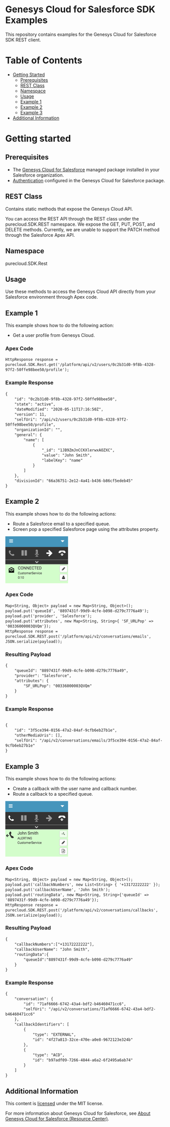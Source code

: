 # Genesys Cloud for Salesforce SDK Examples
This repository contains examples for the Genesys Cloud for Salesforce SDK REST client.


# Table of Contents

* [Getting Started](#getting-started)
  * [Prerequisites](#prerequisites)
  * [REST Class](#rest-class)
  * [Namespace](#namespace)
  * [Usage](#usage)
  * [Example 1](#example-1)
  * [Example 2](#example-2)
  * [Example 3](#example-3)
* [Additional Information](#additional-information)


# Getting started

## Prerequisites

* The [Genesys Cloud for Salesforce](https://appexchange.salesforce.com/appxListingDetail?listingId=a0N30000000pvMdEAI) managed package installed in your Salesforce organization.
* [Authentication](https://help.mypurecloud.com/?p=129103) configured in the Genesys Cloud for Salesforce package.


## REST Class

Contains static methods that expose the Genesys Cloud API.

You can access the REST API through the REST class under the purecloud.SDK.REST namespace. We expose the GET, PUT, POST, and DELETE methods. Currently, we are unable to support the PATCH method through the Salesforce Apex API.


## Namespace

purecloud.SDK.Rest


## Usage

Use these methods to access the Genesys Cloud API directly from your Salesforce environment through Apex code.


## Example 1

This example shows how to do the following action:

* Get a user profile from Genesys Cloud.

### Apex Code

```
HttpResponse response = purecloud.SDK.Rest.get('/platform/api/v2/users/0c2b31d0-9f8b-4328-97f2-50ffe98bee50/profile');
```

### Example Response

```
{
    "id": "0c2b31d0-9f8b-4328-97f2-50ffe98bee50",
    "state": "active",
    "dateModified": "2020-05-11T17:16:50Z",
    "version": 11,
    "selfUri": "/api/v2/users/0c2b31d0-9f8b-4328-97f2-50ffe98bee50/profile",
    "organizationId": "",
    "general": {
        "name": [
            {
                "_id": "1JB9ZmJnCCKXlerwxAOZXC",
                "value": "John Smith",
                "labelKey": "name"
            }
        ]
    },
    "divisionId": "66a36751-2e12-4a41-b436-b86cf5edeb45"
}
```


## Example 2

This example shows how to do the following actions:

* Route a Salesforce email to a specified queue.
* Screen pop a specified Salesforce page using the attributes property.

![Connected email interaction](https://github.com/MyPureCloud/purecloud-for-salesforce-examples/blob/sdk-rest-api-examples/src/SDK/sdk-rest-examples/assets/img/Apex_code_email_routing3.png)

### Apex Code

```
Map<String, Object> payload = new Map<String, Object>();
payload.put('queueId', '8897431f-99d9-4cfe-b098-d279c7776a49');
payload.put('provider', 'Salesforce');
payload.put('attributes', new Map<String, String>{ 'SF_URLPop' => '00336000003QVQm'});
HttpResponse response = purecloud.SDK.REST.post('/platform/api/v2/conversations/emails', JSON.serialize(payload));
```

### Resulting Payload
```
{
    "queueId": "8897431f-99d9-4cfe-b098-d279c7776a49",
    "provider": "Salesforce",
    "attributes": {
        "SF_URLPop": "00336000003QVQm"
    }
}
```

### Example Response
```

{
    "id": "3f5ce394-0156-47a2-84af-9cfb6eb27b1e",
    "otherMediaUris": [],
    "selfUri": "/api/v2/conversations/emails/3f5ce394-0156-47a2-84af-9cfb6eb27b1e"
}
```


## Example 3

This example shows how to do the following actions:

* Create a callback with the user name and callback number.
* Route a callback to a specified queue.

![Alerting callback interaction](https://github.com/MyPureCloud/purecloud-for-salesforce-examples/blob/sdk-rest-api-examples/src/SDK/sdk-rest-examples/assets/img/callback_alerting_pc.png)

### Apex Code

```
Map<String, Object> payload = new Map<String, Object>();
payload.put('callbackNumbers', new List<String> { '+13172222222' });
payload.put('callbackUserName', 'John Smith');
payload.put('routingData', new Map<String, String>{'queueId' => '8897431f-99d9-4cfe-b098-d279c7776a49'});
HttpResponse response = purecloud.SDK.REST.post('/platform/api/v2/conversations/callbacks', JSON.serialize(payload));
```

### Resulting Payload

```
{
    "callbackNumbers":["+13172222222"],
    "callbackUserName": "John Smith",
    "routingData":{
        "queueId":"8897431f-99d9-4cfe-b098-d279c7776a49"
    }
}
```

### Example Response

```
{
    "conversation": {
        "id": "71af6666-6742-43a4-bdf2-b46460471cc6",
        "selfUri": "/api/v2/conversations/71af6666-6742-43a4-bdf2-b46460471cc6"
    },
    "callbackIdentifiers": [
        {
            "type": "EXTERNAL",
            "id": "4f27a813-32ce-470e-a0e8-9672123e324b"
        },
        {
            "type": "ACD",
            "id": "b97adf09-7266-4844-a6a2-6f2495a6ab74"
        }
    ]
}
```


## Additional Information

This content is [licensed](/LICENSE) under the MIT license.

For more information about Genesys Cloud for Salesforce, see [About Genesys Cloud for Salesforce (Resource Center)](https://help.mypurecloud.com/?p=65221).
